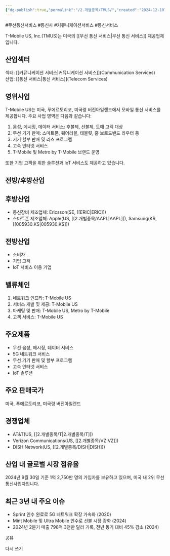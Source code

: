 ```yaml
---
{"dg-publish":true,"permalink":"/2.개별종목/TMUS/","created":"2024-12-10T10:50:10.190+09:00","updated":"2025-07-29T21:37:05.283+09:00"}
---
```


#무선통신서비스 #통신사 #커뮤니케이션서비스 #통신서비스


T-Mobile US, Inc.(TMUS)는 미국의 [[무선 통신 서비스\|무선 통신 서비스]] 제공업체입니다.

## 산업섹터

섹터: [[커뮤니케이션 서비스\|커뮤니케이션 서비스]](Communication Services)  
산업: [[통신 서비스\|통신 서비스]](Telecom Services)

## 영위사업

T-Mobile US는 미국, 푸에르토리코, 미국령 버진아일랜드에서 모바일 통신 서비스를 제공합니다. 주요 사업 영역은 다음과 같습니다:

1. 음성, 메시징, 데이터 서비스: 후불제, 선불제, 도매 고객 대상
2. 무선 기기 판매: 스마트폰, 웨어러블, 태블릿, 홈 브로드밴드 라우터 등
3. 기기 할부 판매 및 리스 프로그램
4. 고속 인터넷 서비스
5. T-Mobile 및 Metro by T-Mobile 브랜드 운영

또한 기업 고객을 위한 솔루션과 IoT 서비스도 제공하고 있습니다.

## 전방/후방산업

## 후방산업

- 통신장비 제조업체: Ericsson(SE, [[ERIC\|ERIC]])
- 스마트폰 제조업체: Apple(US, [[2.개별종목/AAPL\|AAPL]]), Samsung(KR, [[005930.KS\|005930.KS]])

## 전방산업

- 소비자
- 기업 고객
- IoT 서비스 이용 기업

## 밸류체인

1. 네트워크 인프라: T-Mobile US
2. 서비스 개발 및 제공: T-Mobile US
3. 마케팅 및 판매: T-Mobile US, Metro by T-Mobile
4. 고객 서비스: T-Mobile US

## 주요제품

- 무선 음성, 메시징, 데이터 서비스
- 5G 네트워크 서비스
- 무선 기기 판매 및 할부 프로그램
- 고속 인터넷 서비스
- IoT 솔루션

## 주요 판매국가

미국, 푸에르토리코, 미국령 버진아일랜드

## 경쟁업체

- AT&T(US, [[2.개별종목/T\|2.개별종목/T]])
- Verizon Communications(US, [[2.개별종목/VZ\|VZ]])
- DISH Network(US, [[2.개별종목/DISH\|DISH]])

## 산업 내 글로벌 시장 점유율

2024년 9월 30일 기준 1억 2,750만 명의 가입자를 보유하고 있으며, 미국 내 2위 무선 통신사업자입니다.

## 최근 3년 내 주요 이슈

- Sprint 인수 완료로 5G 네트워크 확장 가속화 (2020)
- Mint Mobile 및 Ultra Mobile 인수로 선불 시장 강화 (2024)
- 2024년 2분기 매출 798억 3천만 달러 기록, 전년 동기 대비 45% 감소 (2024)

공유

다시 쓰기